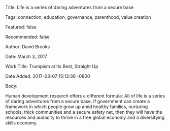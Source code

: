 Title:  Life is a series of daring adventures from a secure base

Tags:   connection, education, governance, parenthood, value creation

Featured: false

Recommended: false

Author: David Brooks

Date:   March 3, 2017

Work Title: Trumpism at Its Best, Straight Up

Date Added: 2017-03-07 15:13:30 -0800

Body: 

Human development research offers a different formula: All of life is a series of daring adventures from a secure base. If government can create a framework in which people grow up amid healthy families, nurturing schools, thick communities and a secure safety net, then they will have the resources and audacity to thrive in a free global economy and a diversifying skills economy.


